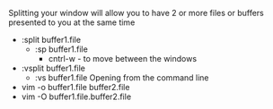 Splitting your window will allow you to have 2 or more files or buffers presented to you at the same time

- :split buffer1.file
	- :sp buffer1.file
		- cntrl-w - to move between the windows
- :vsplit buffer1.file
	- :vs buffer1.file
Opening from the command line
- vim -o buffer1.file buffer2.file
- vim -O buffer1.file.buffer2.file